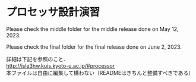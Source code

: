 # プロセッサ設計演習

Please check the middle folder for the middle release done on May 12, 2023. 

Please check the final folder for the final release done on June 2, 2023. 

詳細は下記を参照のこと．  
http://isle3hw.kuis.kyoto-u.ac.jp/#processor  
本ファイルは自由に編集して構わない（READMEはきちんと整備すべきである）
